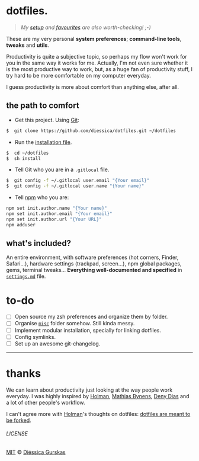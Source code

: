 # dotfiles.
> *My [setup](https://github.com/diessica/setup) and [favourites](https://github.com/diessica/favourites) are also worth-checking! ;-)*

These are my very personal **system preferences**; **command-line tools**, **tweaks** and **utils**.

Productivity is quite a subjective topic, so perhaps my flow won't work for you in the same way it works for me. Actually, I'm not even sure whether it is the most productive way to work, but, as a huge fan of productivity stuff, I try hard to be more comfortable on my computer everyday.

I guess productivity is more about comfort than anything else, after all.

## the path to comfort
- Get this project. Using [Git](http://www.git-scm.com/):
```sh
$  git clone https://github.com/diessica/dotfiles.git ~/dotfiles
```
- Run the [installation file](install).
```sh
$  cd ~/dotfiles
$  sh install
```
- Tell Git who you are in a `.gitlocal` file. 
```sh
$  git config -f ~/.gitlocal user.email "{Your email}"
$  git config -f ~/.gitlocal user.name "{Your name}"
```
- Tell [npm](https://www.npmjs.com/) who you are:
```sh
npm set init.author.name "{Your name}"
npm set init.author.email "{Your email}"
npm set init.author.url "{Your URL}"
npm adduser
```

## what's included?
An entire environment, with software preferences (hot corners, Finder, Safari...), hardware settings (trackpad, screen...), npm global packages, gems, terminal tweaks... **Everything well-documented and specified** in [`settings.md`](https://github.com/diessica/dotfiles/blob/master/settings.md) file.

# to-do
- [ ] Open source my zsh preferences and organize them by folder.
- [ ] Organise [`misc`](misc) folder somehow. Still kinda messy.
- [ ] Implement modular installation, specially for linking dotfiles.
- [ ] Config symlinks.
- [ ] Set up an awesome git-changelog.

---

# thanks

We can learn about productivity just looking at the way people work everyday. I was highly inspired by [Holman](https://github.com/holman), [Mathias Bynens](https://github.com/mathiasbynens/dotfiles), [Deny Dias](https://github.com/denydias/dotfiles) and a lot of other people's workflow.

I can't agree more with [Holman](https://github.com/holman)'s thoughts on dotfiles: [dotfiles are meant to be forked](http://zachholman.com/2010/08/dotfiles-are-meant-to-be-forked).

###### LICENSE

[MIT](http://diessica.mit-license.org/) © [Diéssica Gurskas](http://diessi.ca)